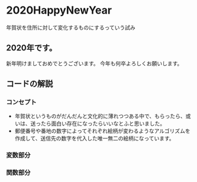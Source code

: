 # 2020HappyNewYear
年賀状を住所に対して変化するものにするっていう試み

## 2020年です。
新年明けましておめでとうございます。
今年も何卒よろしくお願いします。

## コードの解説
### コンセプト
* 年賀状というものがだんだんと文化的に薄れつつある中で、もらったら、或いは、送ったら面白い存在になったらいいなとふと思いました。
* 郵便番号や番地の数字によってそれぞれ絵柄が変わるようなアルゴリズムを作成して、送信先の数字を代入した唯一無二の絵柄になっています。

### 変数部分

### 関数部分
